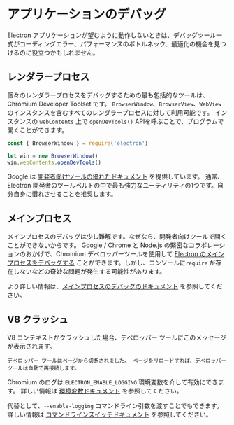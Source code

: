 # アプリケーションのデバッグ

Electron アプリケーションが望むように動作しないときは、デバッグツール一式がコーディングエラー、パフォーマンスのボトルネック、最適化の機会を見つけるのに役立つかもしれません。

## レンダラープロセス

個々のレンダラープロセスをデバッグするための最も包括的なツールは、Chromium Developer Toolset です。 `BrowserWindow`、`BrowserView`、`WebView` のインスタンスを含むすべてのレンダラープロセスに対して利用可能です。 インスタンスの `webContents` 上で `openDevTools()` APIを呼ぶことで、プログラムで開くことができます。

```javascript
const { BrowserWindow } = require('electron')

let win = new BrowserWindow()
win.webContents.openDevTools()
```

Google は [開発者向けツールの優れたドキュメント][devtools] を提供しています。 通常、Electron 開発者のツールベルトの中で最も強力なユーティリティの1つです。自分自身に慣れさせることを推奨します。

## メインプロセス

メインプロセスのデバッグは少し難解です。なぜなら、開発者向けツールで開くことができないからです。 Google / Chrome と Node.js の緊密なコラボレーションのおかげで、Chromium デベロッパーツールを使用して [Electron のメインプロセスをデバッグする][node-inspect] ことができます。しかし、コンソールに`require` が存在しないなどの奇妙な問題が発生する可能性があります。

より詳しい情報は、[メインプロセスのデバッグのドキュメント][main-debug] を参照してください。

## V8 クラッシュ

V8 コンテキストがクラッシュした場合、デベロッパー ツールにこのメッセージが表示されます。

`デベロッパー ツールはページから切断されました。 ページをリロードすれば、デベロッパー ツールは自動で再接続します。`

Chromium のログは `ELECTRON_ENABLE_LOGGING` 環境変数を介して有効にできます。 詳しい情報は [環境変数ドキュメント](https://www.electronjs.org/docs/api/environment-variables#electron_enable_logging) を参照してください。

代替として、`--enable-logging` コマンドライン引数を渡すことでもできます。 詳しい情報は [コマンドラインスイッチドキュメント](https://www.electronjs.org/docs/api/command-line-switches#--enable-logging) を参照してください。

[node-inspect]: https://nodejs.org/en/docs/inspector/
[devtools]: https://developer.chrome.com/devtools
[main-debug]: ./debugging-main-process.md
